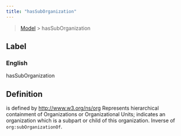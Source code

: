 ```yaml
---
title: "hasSubOrganization"
---
```


> [Model](./../) > hasSubOrganization

## Label

### English
hasSubOrganization


## Definition
   is defined by http://www.w3.org/ns/org Represents hierarchical containment of Organizations or Organizational Units; indicates an organization which is a sub­part or child of this organization. Inverse of `org:subOrganizationOf`. 


    
